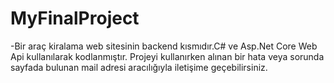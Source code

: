 # MyFinalProject

-Bir araç kiralama web sitesinin backend kısmıdır.C# ve Asp.Net Core Web Api kullanılarak kodlanmıştır. Projeyi kullanırken alınan bir hata veya sorunda sayfada bulunan mail adresi aracılığıyla iletişime geçebilirsiniz.
